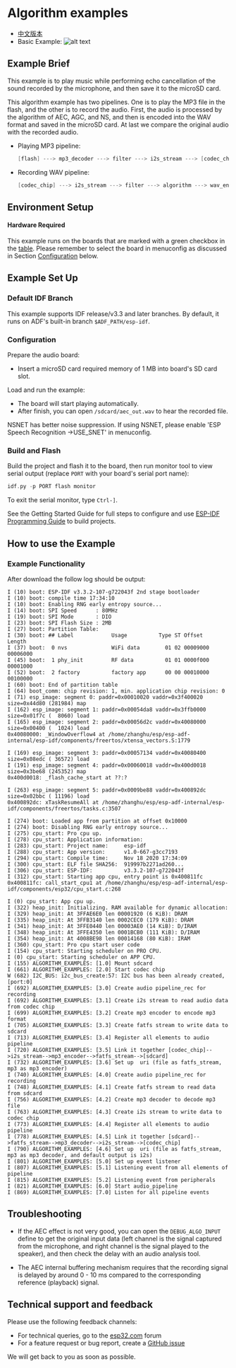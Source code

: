 # Algorithm examples

- [中文版本](./README_CN.md)
- Basic Example: ![alt text](../../../docs/_static/level_basic.png "Basic Example")

## Example Brief

This example is to play music while performing echo cancellation of the sound recorded by the microphone, and then save it to the microSD card.

This algorithm example has two pipelines. One is to play the MP3 file in the flash, and the other is to record the audio. First, the audio is processed by the algorithm of AEC, AGC, and NS, and then is encoded into the WAV format and saved in the microSD card. At last we compare the original audio with the recorded audio.

- Playing MP3 pipeline:

  ```c
  [flash] ---> mp3_decoder ---> filter ---> i2s_stream ---> [codec_chip]
  ```

- Recording WAV pipeline:

  ```c
  [codec_chip] ---> i2s_stream ---> filter ---> algorithm ---> wav_encoder ---> fatfs_stream ---> [sdcard]
  ```


## Environment Setup

#### Hardware Required

This example runs on the boards that are marked with a green checkbox in the [table](../../README.md#compatibility-of-examples-with-espressif-audio-boards). Please remember to select the board in menuconfig as discussed in Section [Configuration](#configuration) below.


## Example Set Up

### Default IDF Branch

This example supports IDF release/v3.3 and later branches. By default, it runs on ADF's built-in branch `$ADF_PATH/esp-idf`.

### Configuration

Prepare the audio board:

- Insert a microSD card required memory of 1 MB into board's SD card slot.

Load and run the example:

- The board will start playing automatically.
- After finish, you can open `/sdcard/aec_out.wav` to hear the recorded file.

NSNET has better noise suppression. If using NSNET, please enable 'ESP Speech Recognition ->USE_SNET' in menuconfig.

### Build and Flash
Build the project and flash it to the board, then run monitor tool to view serial output (replace `PORT` with your board's serial port name):

```c
idf.py -p PORT flash monitor
```

To exit the serial monitor, type ``Ctrl-]``.

See the Getting Started Guide for full steps to configure and use [ESP-IDF Programming Guide](https://docs.espressif.com/projects/esp-idf/en/release-v4.2/esp32/index.html) to build projects.


## How to use the Example

### Example Functionality

After download the follow log should be output:

```
I (10) boot: ESP-IDF v3.3.2-107-g722043f 2nd stage bootloader
I (10) boot: compile time 17:34:10
I (10) boot: Enabling RNG early entropy source...
I (14) boot: SPI Speed      : 80MHz
I (19) boot: SPI Mode       : DIO
I (23) boot: SPI Flash Size : 2MB
I (27) boot: Partition Table:
I (30) boot: ## Label            Usage          Type ST Offset   Length
I (37) boot:  0 nvs              WiFi data        01 02 00009000 00006000
I (45) boot:  1 phy_init         RF data          01 01 0000f000 00001000
I (52) boot:  2 factory          factory app      00 00 00010000 00100000
I (60) boot: End of partition table
I (64) boot_comm: chip revision: 1, min. application chip revision: 0
I (71) esp_image: segment 0: paddr=0x00010020 vaddr=0x3f400020 size=0x44d80 (281984) map
I (162) esp_image: segment 1: paddr=0x00054da8 vaddr=0x3ffb0000 size=0x01f7c (  8060) load
I (165) esp_image: segment 2: paddr=0x00056d2c vaddr=0x40080000 size=0x00400 (  1024) load
0x40080000: _WindowOverflow4 at /home/zhanghu/esp/esp-adf-internal/esp-idf/components/freertos/xtensa_vectors.S:1779

I (169) esp_image: segment 3: paddr=0x00057134 vaddr=0x40080400 size=0x08edc ( 36572) load
I (191) esp_image: segment 4: paddr=0x00060018 vaddr=0x400d0018 size=0x3be68 (245352) map
0x400d0018: _flash_cache_start at ??:?

I (263) esp_image: segment 5: paddr=0x0009be88 vaddr=0x400892dc size=0x02bbc ( 11196) load
0x400892dc: xTaskResumeAll at /home/zhanghu/esp/esp-adf-internal/esp-idf/components/freertos/tasks.c:3507

I (274) boot: Loaded app from partition at offset 0x10000
I (274) boot: Disabling RNG early entropy source...
I (275) cpu_start: Pro cpu up.
I (278) cpu_start: Application information:
I (283) cpu_start: Project name:     esp-idf
I (288) cpu_start: App version:      v1.0-667-g3cc7193
I (294) cpu_start: Compile time:     Nov 18 2020 17:34:09
I (300) cpu_start: ELF file SHA256:  919997b2271ad260...
I (306) cpu_start: ESP-IDF:          v3.3.2-107-g722043f
I (312) cpu_start: Starting app cpu, entry point is 0x400811fc
0x400811fc: call_start_cpu1 at /home/zhanghu/esp/esp-adf-internal/esp-idf/components/esp32/cpu_start.c:268

I (0) cpu_start: App cpu up.
I (322) heap_init: Initializing. RAM available for dynamic allocation:
I (329) heap_init: At 3FFAE6E0 len 00001920 (6 KiB): DRAM
I (335) heap_init: At 3FFB3140 len 0002CEC0 (179 KiB): DRAM
I (341) heap_init: At 3FFE0440 len 00003AE0 (14 KiB): D/IRAM
I (348) heap_init: At 3FFE4350 len 0001BCB0 (111 KiB): D/IRAM
I (354) heap_init: At 4008BE98 len 00014168 (80 KiB): IRAM
I (360) cpu_start: Pro cpu start user code
I (154) cpu_start: Starting scheduler on PRO CPU.
I (0) cpu_start: Starting scheduler on APP CPU.
I (155) ALGORITHM_EXAMPLES: [1.0] Mount sdcard
I (661) ALGORITHM_EXAMPLES: [2.0] Start codec chip
W (682) I2C_BUS: i2c_bus_create:57: I2C bus has been already created, [port:0]
I (692) ALGORITHM_EXAMPLES: [3.0] Create audio pipeline_rec for recording
I (692) ALGORITHM_EXAMPLES: [3.1] Create i2s stream to read audio data from codec chip
I (699) ALGORITHM_EXAMPLES: [3.2] Create mp3 encoder to encode mp3 format
I (705) ALGORITHM_EXAMPLES: [3.3] Create fatfs stream to write data to sdcard
I (713) ALGORITHM_EXAMPLES: [3.4] Register all elements to audio pipeline
I (720) ALGORITHM_EXAMPLES: [3.5] Link it together [codec_chip]-->i2s_stream-->mp3_encoder-->fatfs_stream-->[sdcard]
I (732) ALGORITHM_EXAMPLES: [3.6] Set up  uri (file as fatfs_stream, mp3 as mp3 encoder)
I (740) ALGORITHM_EXAMPLES: [4.0] Create audio pipeline_rec for recording
I (748) ALGORITHM_EXAMPLES: [4.1] Create fatfs stream to read data from sdcard
I (756) ALGORITHM_EXAMPLES: [4.2] Create mp3 decoder to decode mp3 file
I (763) ALGORITHM_EXAMPLES: [4.3] Create i2s stream to write data to codec chip
I (773) ALGORITHM_EXAMPLES: [4.4] Register all elements to audio pipeline
I (778) ALGORITHM_EXAMPLES: [4.5] Link it together [sdcard]-->fatfs_stream-->mp3_decoder-->i2s_stream-->[codec_chip]
I (790) ALGORITHM_EXAMPLES: [4.6] Set up  uri (file as fatfs_stream, mp3 as mp3 decoder, and default output is i2s)
I (801) ALGORITHM_EXAMPLES: [5.0] Set up event listener
I (807) ALGORITHM_EXAMPLES: [5.1] Listening event from all elements of pipeline
I (815) ALGORITHM_EXAMPLES: [5.2] Listening event from peripherals
I (821) ALGORITHM_EXAMPLES: [6.0] Start audio_pipeline
I (869) ALGORITHM_EXAMPLES: [7.0] Listen for all pipeline events
```


## Troubleshooting

- If the AEC effect is not very good, you can open the `DEBUG_ALGO_INPUT` define to get the original input data (left channel is the signal captured from the microphone, and right channel is the signal played to the speaker), and then check the delay with an audio analysis tool.

- The AEC internal buffering mechanism requires that the recording signal is delayed by around 0 - 10 ms compared to the corresponding reference (playback) signal.

## Technical support and feedback

Please use the following feedback channels:

* For technical queries, go to the [esp32.com](https://esp32.com/viewforum.php?f=20) forum
* For a feature request or bug report, create a [GitHub issue](https://github.com/espressif/esp-adf/issues)

We will get back to you as soon as possible.
